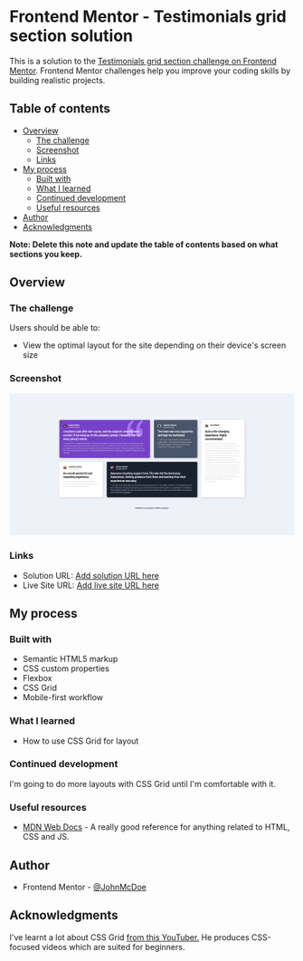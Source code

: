 # Frontend Mentor - Testimonials grid section solution

This is a solution to the [Testimonials grid section challenge on Frontend Mentor](https://www.frontendmentor.io/challenges/testimonials-grid-section-Nnw6J7Un7). Frontend Mentor challenges help you improve your coding skills by building realistic projects. 

## Table of contents

- [Overview](#overview)
  - [The challenge](#the-challenge)
  - [Screenshot](#screenshot)
  - [Links](#links)
- [My process](#my-process)
  - [Built with](#built-with)
  - [What I learned](#what-i-learned)
  - [Continued development](#continued-development)
  - [Useful resources](#useful-resources)
- [Author](#author)
- [Acknowledgments](#acknowledgments)

**Note: Delete this note and update the table of contents based on what sections you keep.**

## Overview

### The challenge

Users should be able to:

- View the optimal layout for the site depending on their device's screen size

### Screenshot

![](images/screenshot.png)

### Links

- Solution URL: [Add solution URL here](https://your-solution-url.com)
- Live Site URL: [Add live site URL here](https://your-live-site-url.com)

## My process

### Built with

- Semantic HTML5 markup
- CSS custom properties
- Flexbox
- CSS Grid
- Mobile-first workflow

### What I learned

- How to use CSS Grid for layout

### Continued development

I'm going to do more layouts with CSS Grid until I'm comfortable with it.

### Useful resources

- [MDN Web Docs](https://developer.mozilla.org/en-US/) - A really good reference for anything related to HTML, CSS and JS.

## Author

- Frontend Mentor - [@JohnMcDoe](https://www.frontendmentor.io/profile/JohnMcDoe)

## Acknowledgments

I've learnt a lot about CSS Grid [from this YouTuber.](https://www.youtube.com/@KevinPowell)
He produces CSS-focused videos which are suited for beginners.

